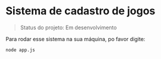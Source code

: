 # Sistema de cadastro de jogos

> Status do projeto: Em desenvolvimento

Para rodar esse sistema na sua máquina, po favor digite:

```
node app.js
```

